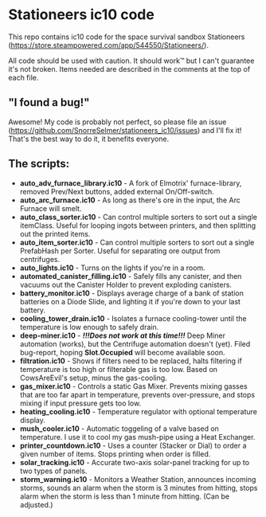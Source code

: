 # Stationeers ic10 code
This repo contains ic10 code for the space survival sandbox Stationeers (https://store.steampowered.com/app/544550/Stationeers/).

All code should be used with caution. It should work:tm: but I can't guarantee it's not broken. Items needed are described in the comments at the top of each file.

## "I found a bug!"
Awesome! My code is probably not perfect, so please file an issue (https://github.com/SnorreSelmer/stationeers_ic10/issues) and I'll fix it! That's the best way to do it, it benefits everyone.

## The scripts:
- **auto_adv_furnace_library.ic10** - A fork of Elmotrix' furnace-library, removed Prev/Next buttons, added external On/Off-switch.
- **auto_arc_furnace.ic10** - As long as there's ore in the input, the Arc Furnace will smelt.
- **auto_class_sorter.ic10** - Can control multiple sorters to sort out a single itemClass. Useful for looping ingots between printers, and then splitting out the printed items.
- **auto_item_sorter.ic10** - Can control multiple sorters to sort out a single PrefabHash per Sorter. Useful for separating ore output from centrifuges.
- **auto_lights.ic10** - Turns on the lights if you're in a room.
- **automated_canister_filling.ic10** - Safely fills any canister, and then vacuums out the Canister Holder to prevent exploding canisters.
- **battery_monitor.ic10** - Displays average charge of a bank of station batteries on a Diode Slide, and lighting it if you're down to your last battery.
- **cooling_tower_drain.ic10** - Isolates a furnace cooling-tower until the temperature is low enough to safely drain.
- **deep-miner.ic10** - ***!!!Does not work at this time!!!*** Deep Miner automation (works), but the Centrifuge automation doesn't (yet). Filed bug-report, hoping **Slot.Occupied** will become available soon.
- **filtration.ic10** - Shows if filters need to be replaced, halts filtering if temperature is too high or filterable gas is too low. Based on CowsAreEvil's setup, minus the gas-cooling.
- **gas_mixer.ic10** - Controls a static Gas Mixer. Prevents mixing gasses that are too far apart in temperature, prevents over-pressure, and stops mixing if input pressure gets too low.
- **heating_cooling.ic10** - Temperature regulator with optional temperature display.
- **mush_cooler.ic10** - Automatic toggeling of a valve based on temperature. I use it to cool my gas mush-pipe using a Heat Exchanger.
- **printer_countdown.ic10** - Uses a counter (Stacker or Dial) to order a given number of items. Stops printing when order is filled.
- **solar_tracking.ic10** - Accurate two-axis solar-panel tracking for up to two types of panels.
- **storm_warning.ic10** - Monitors a Weather Station, announces incoming storms, sounds an alarm when the storm is 3 minutes from hitting, stops alarm when the storm is less than 1 minute from hitting. (Can be adjusted.)

